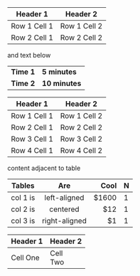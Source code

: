 | Header 1     | Header 2     |
| ------------ | ------------ |
| Row 1 Cell 1 | Row 1 Cell 2 |
| Row 2 Cell 1 | Row 2 Cell 2 |

and text below

|            |                |
| :--------- | :------------- |
| **Time 1** | **5 minutes**  |
| **Time 2** | **10 minutes** |

| Header 1     | Header 2     |
| ------------ | ------------ |
| Row 1 Cell 1 | Row 1 Cell 2 |
| Row 2 Cell 1 | Row 2 Cell 2 |
| Row 3 Cell 1 | Row 3 Cell 2 |
| Row 4 Cell 1 | Row 4 Cell 2 |

content adjacent to table

| Tables   |      Are      |  Cool | N |
| -------- | :-----------: | ----: | - |
| col 1 is |  left-aligned | $1600 | 1 |
| col 2 is |    centered   |   $12 | 1 |
| col 3 is | right-aligned |    $1 | 1 |

| Header 1 | Header 2    |
| -------- | ----------- |
| Cell One | Cell<br>Two |
